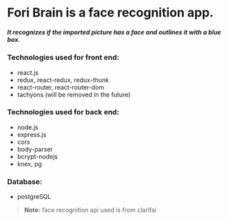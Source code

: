 # Fori Brain is a face recognition app. 
##### It recognizes if the imported picture has a face and outlines it with a blue box.


### Technologies used for front end:
 - react.js
 - redux, react-redux, redux-thunk
 - react-router, react-router-dom
 - tachyons (will be removed in the future)

### Technologies used for back end:
 - node.js
 - express.js
 - cors
 - body-parser
 - bcrypt-nodejs
 - knex, pg
 
### Database: 
  - postgreSQL
  
> **Note:** face recognition api used is from clarifai
